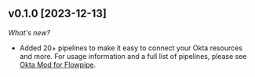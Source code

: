 ## v0.1.0 [2023-12-13]

_What's new?_

- Added 20+ pipelines to make it easy to connect your Okta resources and more. For usage information and a full list of pipelines, please see [Okta Mod for Flowpipe](https://hub.flowpipe.io/mods/turbot/okta).
